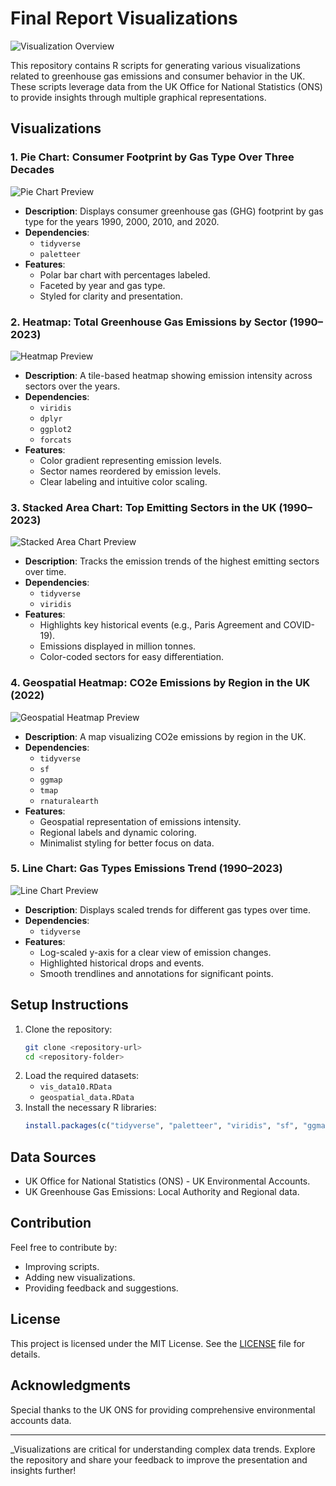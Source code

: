 # Final Report Visualizations

![Visualization Overview](https://files.oaiusercontent.com/file-Th5EFusgFi2NBmYgFgbi8q?se=2024-12-21T20%3A38%3A23Z&sp=r&sv=2024-08-04&sr=b&rscc=max-age%3D604800%2C%20immutable%2C%20private&rscd=attachment%3B%20filename%3D396304c4-67df-4dfd-b9cd-c9eabdadc471.webp&sig=/XwCpSXIAViD2jtxdb%2BzP0MYcc7ZCLMe48bdoD1uMuY%3D)

This repository contains R scripts for generating various visualizations related to greenhouse gas emissions and consumer behavior in the UK. These scripts leverage data from the UK Office for National Statistics (ONS) to provide insights through multiple graphical representations.

## Visualizations

### 1. **Pie Chart**: Consumer Footprint by Gas Type Over Three Decades
![Pie Chart Preview](https://github.com/Aibrahem1/IN4000-Data-Visualisation/blob/main/Graphs/pie%20chart.png?raw=true)
- **Description**: Displays consumer greenhouse gas (GHG) footprint by gas type for the years 1990, 2000, 2010, and 2020.
- **Dependencies**:
  - `tidyverse`
  - `paletteer`
- **Features**:
  - Polar bar chart with percentages labeled.
  - Faceted by year and gas type.
  - Styled for clarity and presentation.

### 2. **Heatmap**: Total Greenhouse Gas Emissions by Sector (1990–2023)
![Heatmap Preview](https://github.com/Aibrahem1/IN4000-Data-Visualisation/blob/main/Graphs/heatmap.png)
- **Description**: A tile-based heatmap showing emission intensity across sectors over the years.
- **Dependencies**:
  - `viridis`
  - `dplyr`
  - `ggplot2`
  - `forcats`
- **Features**:
  - Color gradient representing emission levels.
  - Sector names reordered by emission levels.
  - Clear labeling and intuitive color scaling.

### 3. **Stacked Area Chart**: Top Emitting Sectors in the UK (1990–2023)
![Stacked Area Chart Preview](https://github.com/Aibrahem1/IN4000-Data-Visualisation/blob/main/Graphs/area%20chart.png)
- **Description**: Tracks the emission trends of the highest emitting sectors over time.
- **Dependencies**:
  - `tidyverse`
  - `viridis`
- **Features**:
  - Highlights key historical events (e.g., Paris Agreement and COVID-19).
  - Emissions displayed in million tonnes.
  - Color-coded sectors for easy differentiation.


### 4. **Geospatial Heatmap**: CO2e Emissions by Region in the UK (2022) 
![Geospatial Heatmap Preview](https://github.com/Aibrahem1/IN4000-Data-Visualisation/blob/main/Graphs/geospatial%20map.png)
- **Description**: A map visualizing CO2e emissions by region in the UK.
- **Dependencies**:
  - `tidyverse`
  - `sf`
  - `ggmap`
  - `tmap`
  - `rnaturalearth`
- **Features**:
  - Geospatial representation of emissions intensity.
  - Regional labels and dynamic coloring.
  - Minimalist styling for better focus on data.

### 5. **Line Chart**: Gas Types Emissions Trend (1990–2023)
![Line Chart Preview](https://github.com/Aibrahem1/IN4000-Data-Visualisation/blob/main/Graphs/line%20chart.png?raw=true)
- **Description**: Displays scaled trends for different gas types over time.
- **Dependencies**:
  - `tidyverse`
- **Features**:
  - Log-scaled y-axis for a clear view of emission changes.
  - Highlighted historical drops and events.
  - Smooth trendlines and annotations for significant points.

## Setup Instructions

1. Clone the repository:
   ```bash
   git clone <repository-url>
   cd <repository-folder>
   ```
2. Load the required datasets:
   - `vis_data10.RData`
   - `geospatial_data.RData`
3. Install the necessary R libraries:
   ```R
   install.packages(c("tidyverse", "paletteer", "viridis", "sf", "ggmap", "tmap", "rnaturalearth"))
   ```

## Data Sources
- UK Office for National Statistics (ONS) - UK Environmental Accounts.
- UK Greenhouse Gas Emissions: Local Authority and Regional data.

## Contribution
Feel free to contribute by:
- Improving scripts.
- Adding new visualizations.
- Providing feedback and suggestions.

## License
This project is licensed under the MIT License. See the [LICENSE](LICENSE) file for details.

## Acknowledgments
Special thanks to the UK ONS for providing comprehensive environmental accounts data.

---

_Visualizations are critical for understanding complex data trends. Explore the repository and share your feedback to improve the presentation and insights further!

